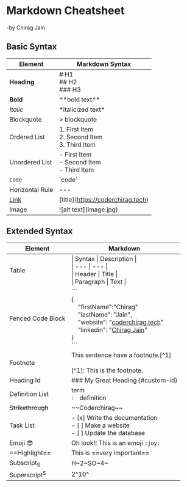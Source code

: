 # Markdown Cheatsheet

-by Chirag Jain

## Basic Syntax

| Element                          | Markdown Syntax                                      |
| -------------------------------- | ---------------------------------------------------- |
| **Heading**                      | # H1 <br> ## H2 <br> ### H3                          |
| **Bold**                         | \*\*bold text\*\*                                    |
| _Italic_                         | \*italicized text\*                                  |
| Blockquote                       | > blockquote                                         |
| Ordered List                     | 1. First Item <br> 2. Second Item <br> 3. Third Item |
| Unordered List                   | - First Item <br> - Second Item <br> - Third Item    |
| `Code`                           | \`code\`                                             |
| Horizontal Rule                  | ---                                                  |
| [Link](https://coderchirag.tech) | \[title]\(https://coderchirag.tech)                  |
| Image                            | !\[alt text](image.jpg)                              |

## Extended Syntax

| Element            | Markdown                                                                                                                                                                                                                                                                                               |
| ------------------ | ------------------------------------------------------------------------------------------------------------------------------------------------------------------------------------------------------------------------------------------------------------------------------------------------------ |
| Table              | \| Syntax \| Description \| <br> \| --- \| --- \| <br> \| Header \| Title \| <br> \| Paragraph \| Text &#124;                                                                                                                                                                                          |
| Fenced Code Block  | \```<br>{<br>&nbsp;&nbsp;&nbsp;&nbsp;"firstName":"Chirag"<br>&nbsp;&nbsp;&nbsp;&nbsp;"lastName": "Jain",<br>&nbsp;&nbsp;&nbsp;&nbsp;"website": "[coderchirag.tech](https://coderchirag.tech)"<br>&nbsp;&nbsp;&nbsp;&nbsp;"linkedin": "[Chirag Jain](https://linkedin.com/in/coderchirag)"<br>}<br>\``` |
| Footnote           | This sentence have a footnote.&#91;&#94;1&#93;<br><br>&#91;&#94;1&#93;: This is the footnote.                                                                                                                                                                                                          |
| Heading Id         | ### My Great Heading {#custom-id}                                                                                                                                                                                                                                                                      |
| Definition List    | term<br>:&nbsp;&nbsp;&nbsp;&nbsp;definition                                                                                                                                                                                                                                                            |
| ~~Strikethrough~~  | &#126;&#126;Coderchirag&#126;&#126;                                                                                                                                                                                                                                                                    |
| Task List          | - [x] Write the documentation<br>- [ ] Make a website<br>- [ ] Update the database                                                                                                                                                                                                                     |
| Emoji :sunglasses: | Oh look!! This is an emoji `:joy:`                                                                                                                                                                                                                                                                     |
| ==Highlight==      | This is \==very important==                                                                                                                                                                                                                                                                            |
| Subscript<sub>S</sub>       | H\~2\~SO\~4~                                                                                                                                                                                                                                                                                           |
| Superscript<sup>S<sup>     | 2\^10^                                                                                                                                                                                                                                                                                                 |
